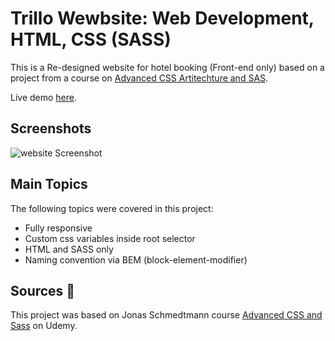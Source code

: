 # Trillo Wewbsite: Web Development, HTML, CSS (SASS)

This is a Re-designed website for hotel booking (Front-end only) based on a project from a course on [Advanced CSS Artitechture and SAS](https://www.udemy.com/course/advanced-css-and-sass/).

Live demo [here](https://santiagosg.github.io/Trillo-website/).

## Screenshots

![website Screenshot](https://github.com/santiagosg/Natours-website/blob/master/img/card-project.jpg)

  ## Main Topics

The following topics were covered in this project:

* Fully responsive
* Custom css variables inside root selector
* HTML and SASS only
* Naming convention via BEM (block-element-modifier)

## Sources 🙇

This project was based on Jonas Schmedtmann course [Advanced CSS and Sass](https://www.udemy.com/course/advanced-css-and-sass/) on Udemy.